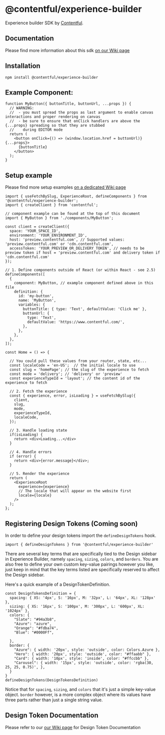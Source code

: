 # @contentful/experience-builder

Experience builder SDK by [Contentful](https://www.contentful.com/).

## Documentation

Please find more information about this sdk [on our Wiki page](https://github.com/contentful/experience-builder/wiki)

## Installation

```
npm install @contentful/experience-builder
```

## Example Component:

```tsx
function MyButton({ buttonTitle, buttonUrl, ...props }) {
  // WARNING:
  //  - you must spread the props as last argument to enable canvas interactions and proper rendering on canvas
  //  - be sure to ensure that onClick handlers are above the {...props} spreading so that they are stubbed
  //    during EDITOR mode
  return (
    <button onClick={() => (window.location.href = buttonUrl)} {...props}>
      {buttonTitle}
    </button>
  );
}
```

## Setup example

Please find more setup examples [on a dedicated Wiki page](https://github.com/contentful/experience-builder/wiki/Setup-examples)

```tsx
import { useFetchBySlug, ExperienceRoot, defineComponents } from '@contentful/experience-builder';
import { createClient } from 'contentful';

// component example can be found at the top of this document
import { MyButton } from './components/MyButton';

const client = createClient({
  space: 'YOUR_SPACE_ID',
  environment: 'YOUR_ENVIRONMENT_ID',
  host: 'preview.contentful.com', // Supported values: 'preview.contentful.com' or 'cdn.contentful.com',
  accessToken: 'YOUR_PREVIEW_OR_DELIVERY_TOKEN', // needs to be preview token if host = 'preview.contentful.com' and delivery token if 'cdn.contentful.com'
});

// 1. Define components outside of React (or within React - see 2.5)
defineComponents([
  {
    component: MyButton, // example component defined above in this file
    definition: {
      id: 'my-button',
      name: 'MyButton',
      variables: {
        buttonTitle: { type: 'Text', defaultValue: 'Click me' },
        buttonUrl: {
          type: 'Text',
          defaultValue: 'https://www.contentful.com/',
        },
      },
    },
  },
]);

const Home = () => {

  // You could pull these values from your router, state, etc...
  const localeCode = 'en-US';  // the initial locale to use
  const slug = 'homePage'; // the slug of the experience to fetch
  const mode = 'delivery'; // 'delivery' or 'preview'
  const experienceTypeId = 'layout'; // the content id of the experience to fetch

  // 2. Fetch the experience
  const { experience, error, isLoading } = useFetchBySlug({
    client,
    slug,
    mode,
    experienceTypeId,
    localeCode,
  });

  // 3. Handle loading state
  if(isLoading) {
    return <div>Loading...</div>
  }

  // 4. Handle errors
  if (error) {
    return <div>{error.message}</div>;
  }

  // 5. Render the experience
  return (
    <ExperienceRoot
      experience={experience}
      // The locale that will appear on the website first
      locale={locale}
    />
  );
};
```


## Registering Design Tokens (Coming soon)

In order to define your design tokens import the `defineDesignTokens` hook.
```
import { defineDesignTokens } from '@contentful/experience-builder'
```

There are several key terms that are specifically tied to the Design sidebar in Experience Builder, namely `spacing`, `sizing`, `colors`, and `borders`. You are also free to define your own custom key-value pairings however you like, just keep in mind that the key terms listed are specifically reserved to affect the Design sidebar.

Here's a quick example of a DesignTokenDefinition.
```
const DesignTokensDefinition = {
  spacing: { XS: '4px', S: '16px', M: '32px', L: '64px', XL: '128px' },
  sizing: { XS: '16px', S: '100px', M: '300px', L: '600px', XL: '1024px' },
  colors: {
    "Slate": "#94a3b8",
    "Azure": "azure",
    "Orange": "#fdba74",
    "Blue": "#0000Ff",

  },
  border: {
    "Azure": { width: '20px', style: 'outside', color: Colors.Azure },
    "Hero": { width: '20px', style: 'outside', color: "#ffaabb" },
    "Card": { width: '10px', style: 'inside', color: "#ffccbb" },
    "Carousel": { width: '15px', style: 'outside', color: 'rgba(30, 25, 25, 0.75)', },
  }
}
defineDesignTokens(DesignTokensDefinition)
```

Notice that for `spacing`, `sizing`, and `colors` that it's just a simple key-value object. `border` however, is a more complex object where its values have three parts rather than just a single string value.

## Design Token Documentation
Please refer to our [our Wiki page](https://github.com/contentful/experience-builder/wiki#design-token-documentation) for Design Token Documentation
